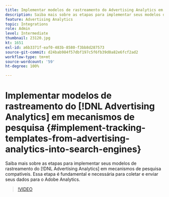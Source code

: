```yaml
---
title: Implementar modelos de rastreamento do Advertising Analytics em mecanismos de pesquisa
description: Saiba mais sobre as etapas para implementar seus modelos de rastreamento do Advertising Analytics em mecanismos de pesquisa compatíveis.
feature: Advertising Analytics
topic: Integrations
role: Admin
level: Intermediate
thumbnail: 23120.jpg
kt: 1651
exl-id: a6b3371f-eaf0-483b-8580-f3bb8d287573
source-git-commit: d24bab984f57dbf197c5f6fb39d0a82e6fcf2ad2
workflow-type: tm+mt
source-wordcount: '59'
ht-degree: 100%

---
```


# Implementar modelos de rastreamento do [!DNL Advertising Analytics] em mecanismos de pesquisa {#implement-tracking-templates-from-advertising-analytics-into-search-engines}

Saiba mais sobre as etapas para implementar seus modelos de rastreamento do [!DNL Advertising Analytics] em mecanismos de pesquisa compatíveis. Essa etapa é fundamental e necessária para coletar e enviar seus dados para o Adobe Analytics.

>[!VIDEO](https://video.tv.adobe.com/v/33013/?quality=12&learn=on&captions=por_br)
